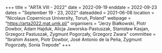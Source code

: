 +++
title = "ARTA VIII - 2022"
date = 2022-09-19
enddate = 2022-09-23
dates = "September 19 - 23, 2022"
dateadded = 2021-06-08
location = "Nicolaus Copernicus University, Toruń, Poland"
webpage = "https://arta2022.mat.umk.pl/"
organisers = "Jerzy Białkowski, Piotr Dowbor, Adam Hajduk, Alicja Jaworska-Pastuszak, Stanisław Kasjan, Grzegorz Pastuszak, Zygmunt Pogorzały, Grzegorz Zwara"
committee = "Ibrahim Assem, Piotr Dowbor, José Antonio de la Peña, Zygmunt Pogorzały, Sonia Trepode"
+++
